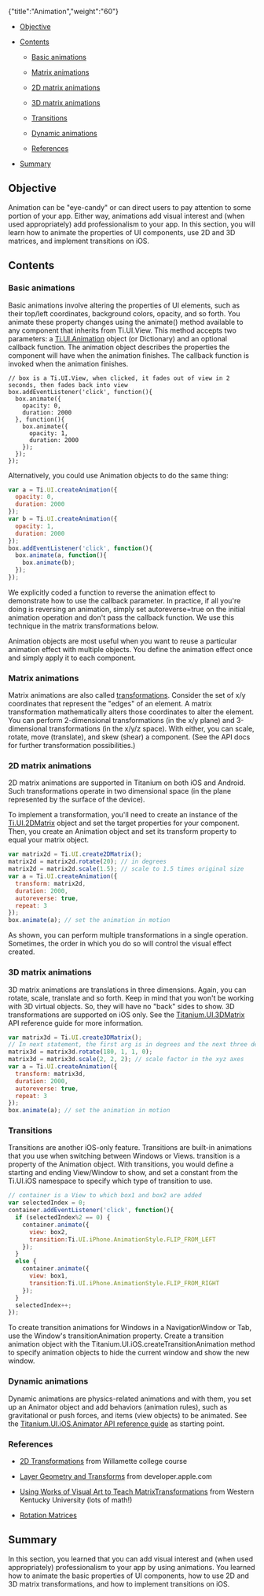 {"title":"Animation","weight":"60"}

* [Objective](#objective)

* [Contents](#contents)

    * [Basic animations](#basic-animations)

    * [Matrix animations](#matrix-animations)

    * [2D matrix animations](#2d-matrix-animations)

    * [3D matrix animations](#3d-matrix-animations)

    * [Transitions](#transitions)

    * [Dynamic animations](#dynamic-animations)

    * [References](#references)

* [Summary](#summary)

## Objective

Animation can be "eye-candy" or can direct users to pay attention to some portion of your app. Either way, animations add visual interest and (when used appropriately) add professionalism to your app. In this section, you will learn how to animate the properties of UI components, use 2D and 3D matrices, and implement transitions on iOS.

## Contents

### Basic animations

Basic animations involve altering the properties of UI elements, such as their top/left coordinates, background colors, opacity, and so forth. You animate these property changes using the animate() method available to any component that inherits from Ti.UI.View. This method accepts two parameters: a [Ti.UI.Animation](#!/api/Titanium.UI.Animation) object (or Dictionary) and an optional callback function. The animation object describes the properties the component will have when the animation finishes. The callback function is invoked when the animation finishes.

```
// box is a Ti.UI.View, when clicked, it fades out of view in 2 seconds, then fades back into view
box.addEventListener('click', function(){
  box.animate({
    opacity: 0,
    duration: 2000
  }, function(){
    box.animate({
      opacity: 1,
      duration: 2000
    });
  });
});
```

Alternatively, you could use Animation objects to do the same thing:

```javascript
var a = Ti.UI.createAnimation({
  opacity: 0,
  duration: 2000
});
var b = Ti.UI.createAnimation({
  opacity: 1,
  duration: 2000
});
box.addEventListener('click', function(){
  box.animate(a, function(){
    box.animate(b);
  });
});
```

We explicitly coded a function to reverse the animation effect to demonstrate how to use the callback parameter. In practice, if all you're doing is reversing an animation, simply set autoreverse=true on the initial animation operation and don't pass the callback function. We use this technique in the matrix transformations below.

Animation objects are most useful when you want to reuse a particular animation effect with multiple objects. You define the animation effect once and simply apply it to each component.

### Matrix animations

Matrix animations are also called [transformations](http://www.willamette.edu/~gorr/classes/GeneralGraphics/Transforms/transforms2d.htm). Consider the set of x/y coordinates that represent the "edges" of an element. A matrix transformation mathematically alters those coordinates to alter the element. You can perform 2-dimensional transformations (in the x/y plane) and 3-dimensional transformations (in the x/y/z space). With either, you can scale, rotate, move (translate), and skew (shear) a component. (See the API docs for further transformation possibilities.)

### 2D matrix animations

2D matrix animations are supported in Titanium on both iOS and Android. Such transformations operate in two dimensional space (in the plane represented by the surface of the device).

To implement a transformation, you'll need to create an instance of the [Ti.UI.2DMatrix](#!/api/Titanium.UI.2DMatrix) object and set the target properties for your component. Then, you create an Animation object and set its transform property to equal your matrix object.

```javascript
var matrix2d = Ti.UI.create2DMatrix();
matrix2d = matrix2d.rotate(20); // in degrees
matrix2d = matrix2d.scale(1.5); // scale to 1.5 times original size
var a = Ti.UI.createAnimation({
  transform: matrix2d,
  duration: 2000,
  autoreverse: true,
  repeat: 3
});
box.animate(a); // set the animation in motion
```

As shown, you can perform multiple transformations in a single operation. Sometimes, the order in which you do so will control the visual effect created.

### 3D matrix animations

3D matrix animations are translations in three dimensions. Again, you can rotate, scale, translate and so forth. Keep in mind that you won't be working with 3D virtual objects. So, they will have no "back" sides to show. 3D transformations are supported on iOS only. See the [Titanium.UI.3DMatrix](#!/api/Titanium.UI.3DMatrix) API reference guide for more information.

```javascript
var matrix3d = Ti.UI.create3DMatrix();
// In next statement, the first arg is in degrees and the next three define an xyz vector describing the transformation
matrix3d = matrix3d.rotate(180, 1, 1, 0);
matrix3d = matrix3d.scale(2, 2, 2); // scale factor in the xyz axes
var a = Ti.UI.createAnimation({
  transform: matrix3d,
  duration: 2000,
  autoreverse: true,
  repeat: 3
});
box.animate(a); // set the animation in motion
```

### Transitions

Transitions are another iOS-only feature. Transitions are built-in animations that you use when switching between Windows or Views. transition is a property of the Animation object. With transitions, you would define a starting and ending View/Window to show, and set a constant from the Ti.UI.iOS namespace to specify which type of transition to use.

```javascript
// container is a View to which box1 and box2 are added
var selectedIndex = 0;
container.addEventListener('click', function(){
  if (selectedIndex%2 == 0) {
    container.animate({
      view: box2,
      transition:Ti.UI.iPhone.AnimationStyle.FLIP_FROM_LEFT
    });
  }
  else {
    container.animate({
      view: box1,
      transition:Ti.UI.iPhone.AnimationStyle.FLIP_FROM_RIGHT
    });
  }
  selectedIndex++;
});
```

To create transition animations for Windows in a NavigationWindow or Tab, use the Window's transitionAnimation property. Create a transition animation object with the Titanium.UI.iOS.createTransitionAnimation method to specify animation objects to hide the current window and show the new window.

### Dynamic animations

Dynamic animations are physics-related animations and with them, you set up an Animator object and add behaviors (animation rules), such as gravitational or push forces, and items (view objects) to be animated. See the [Titanium.UI.iOS.Animator API reference guide](#!/api/Titanium.UI.iOS.Animator) as starting point.

### References

* [2D Transformations](http://www.willamette.edu/~gorr/classes/GeneralGraphics/Transforms/transforms2d.htm) from Willamette college course

* [Layer Geometry and Transforms](http://developer.apple.com/library/ios/#DOCUMENTATION/Cocoa/Conceptual/CoreAnimation_guide/Articles/Layers.html) from developer.apple.com

* [Using Works of Visual Art to Teach MatrixTransformations](http://works.bepress.com/cgi/viewcontent.cgi?article=1008&context=bruce_kessler) from Western Kentucky University (lots of math!)

* [Rotation Matrices](http://www.euclideanspace.com/maths/algebra/matrix/orthogonal/rotation/index.htm)

## Summary

In this section, you learned that you can add visual interest and (when used appropriately) professionalism to your app by using animations. You learned how to animate the basic properties of UI components, how to use 2D and 3D matrix transformations, and how to implement transitions on iOS.
